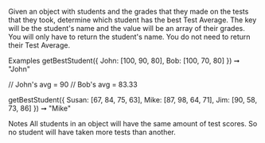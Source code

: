 Given an object with students and the grades that they made on the tests that they took, determine which student has the best Test Average. The key will be the student's name and the value will be an array of their grades. You will only have to return the student's name. You do not need to return their Test Average.

Examples
getBestStudent({
  John: [100, 90, 80],
  Bob: [100, 70, 80]
}) ➞ "John"

// John's avg = 90
// Bob's avg = 83.33

getBestStudent({
  Susan: [67, 84, 75, 63],
  Mike: [87, 98, 64, 71],
  Jim: [90, 58, 73, 86]
}) ➞ "Mike"

Notes
All students in an object will have the same amount of test scores. So no student will have taken more tests than another.

